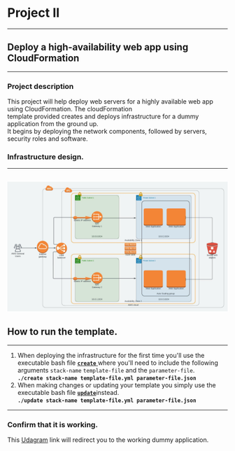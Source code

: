 # Project II  
---
## Deploy a high-availability web app using CloudFormation  
---
### Project description

This project will help deploy web servers for a highly available web app using CloudFormation. The cloudFormation  
template provided creates and deploys infrastructure for a dummy application from the ground up.  
It begins by deploying the network components, followed by servers, security roles and software.  
### Infrastructure design.  
---
![Infrastructure design](assests/images/design.jpeg)  
---
## How to run the template.  
---
1. When deploying the infrastructure for the first time you'll use the executable bash file [**`create`** ](/create) where you'll need to include the following arguments `stack-name` `template-file` and the `parameter-file`.  
**`./create stack-name template-file.yml parameter-file.json`**  
2. When making changes or updating your template you simply use the executable bash file [**`update`**](/update)instead.  
**`./update stack-name template-file.yml parameter-file.json`**  
---
### Confirm that it is working.  
This [Udagram](http://serve-elbud-1vx6z5bb64yix-985667153.us-east-1.elb.amazonaws.com/ "Udagram load balancer link") link will redirect you to the working dummy application.  


